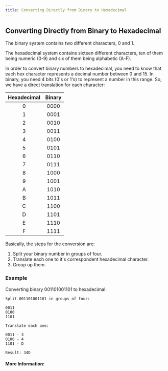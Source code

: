 ```yaml
---
title: Converting Directly from Binary to Hexadecimal
---
```

## Converting Directly from Binary to Hexadecimal

The binary system contains two different characters, 0 and 1.

The hexadecimal system contains sixteen different characters, ten of them being numeric (0-9) and six of them being alphabetic (A-F).

In order to convert binary numbers to hexadecimal, you need to know that each hex character represents a decimal number between 0 and 15. In binary, you need 4 bits (0's or 1's) to represent a number in this range. So, we have a direct translation for each character:

| Hexadecimal|Binary|
|:-:|:-:|
|0|0000|
|1|0001|
|2|0010| 
|3|0011|
|4|0100|
|5|0101|
|6|0110|
|7|0111|
|8|1000|
|9|1001|
|A|1010|
|B|1011|
|C|1100|
|D|1101|
|E|1110|
|F|1111|

Basically, the steps for the conversion are:

1. Split your binary number in groups of four.
2. Translate each one to it's correspondent hexadecimal character.
3. Group up them.

### Example

Converting binary 001101001101 to hexadecimal:

```
Split 001101001101 in groups of four:

0011
0100
1101

Translate each one:

0011 - 3
0100 - 4
1101 - D

Result: 34D

```
    

#### More Information:
<!-- Please add any articles you think might be helpful to read before writing the article -->


